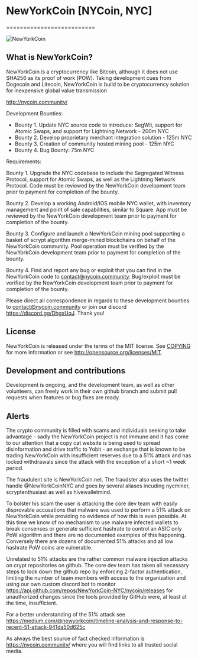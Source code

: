# NewYorkCoin [NYCoin, NYC]
==========================

![NewYorkCoin](https://nycoin.community/images/logo-inverse-210x76.png)



## What is NewYorkCoin?
NewYorkCoin is a cryptocurrency like Bitcoin, although it does not use SHA256 as its proof of work (POW). Taking development cues from Dogecoin and Litecoin, NewYorkCoin is build to be cryptocurrency solution for inexpensive global value transmission

http://nycoin.community/


Development Bounties:

* Bounty 1. Update NYC source code to introduce: SegWit, support for Atomic Swaps, and support for Lightning Network - 200m NYC
* Bounty 2. Develop proprietary merchant integration solution - 125m NYC
* Bounty 3. Creation of community hosted mining pool - 125m NYC
* Bounty 4. Bug Bounty: 75m NYC

Requirements:

Bounty 1. Upgrade the NYC codebase to include the Segregated Witness Protocol, support for Atomic Swaps, as well as the Lightning Network Protocol. Code must be reviewed by the NewYorkCoin development team prior to payment for completion of the bounty.

Bounty 2. Develop a working Android/iOS mobile NYC wallet, with inventory management and point of sale capabilities, similar to Square. App must be reviewed by the NewYorkCoin development team prior to payment for completion of the bounty.

Bounty 3. Configure and launch a NewYorkCoin mining pool supporting a basket of scrypt algorithm merge-mined blockchains on behalf of the NewYorkCoin community. Pool operation must be verified by the NewYorkCoin development team prior to payment for completion of the bounty.

Bounty 4. Find and report any bug or exploit that you can find in the NewYorkCoin code to contact@nycoin.community. Bug/exploit must be verified by the NewYorkCoin development team prior to payment for completion of the bounty.

Please direct all correspondence in regards to these development bounties to contact@nycoin.community or join our discord https://discord.gg/DhgxUqJ. Thank you!


## License
NewYorkCoin is released under the terms of the MIT license. See [COPYING](COPYING)
for more information or see http://opensource.org/licenses/MIT.

## Development and contributions
Development is ongoing, and the development team, as well as other volunteers, can freely work in their own github branch and submit pull requests when features or bug fixes are ready.

## Alerts
The crypto community is filled with scams and individuals seeking to take advantage - sadly the NewYorkCoin project is not immune and it has come to our attention that a copy cat website is being used to spread disinformation and drive traffic to Yobit - an exchange that is known to be trading NewYorkCoin with insufficient reserves due to a 51% attack and has locked withdrawals since the attack with the exception of a short ~1 week period.

The fraudulent site is NewYorkCoin.net.
The fraudster also uses the twitter handle @NewYorkCoinNYC and goes by several aliases incuding nycminer, scryptenthusiast as well as hivewalletmind.

To bolster his scam the user is attacking the core dev team with easily disprovable accusations that malware was used to perform a 51% attack on NewYorkCoin while providing no evidence of how this is even possible.  At this time we know of no mechanism to use malware infected wallets to break consenses or generate sufficient hashrate to control an ASIC only PoW algorithm and there are no documented examples of this happening.  Conversely there are dozens of documented 51% attacks and all low hashrate PoW coins are vulnerable.  

Unrelated to 51% attacks are the rather common malware injection attacks on crypt repositories on github.  The core dev team has taken all necessary steps to lock down the github repo by enforcing 2-factor authentication, limiting the number of team members with access to the organization and using our own custom discord bot to monitor https://api.github.com/repos/NewYorkCoin-NYC/nycoin/releases for unauthorized changes since the tools provided by GitHub were, at least at the time, insufficient.

For a better understanding of the 51% attack see https://medium.com/@newyorkcoin/timeline-analysis-and-response-to-recent-51-attack-941da50d625c

As always the best source of fact checked information is https://nycoin.community/ where you will find links to all trusted social media.

